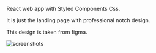 React web app with Styled Components Css.

It is just the landing page with professional notch design.

This design is taken from figma.

![screenshots](https://user-images.githubusercontent.com/70290319/210248919-b178baf8-1868-4143-97eb-b4f28f39f6a2.png)
